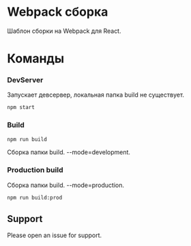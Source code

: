 # Webpack сборка

Шаблон сборки на Webpack для React.

# Команды

### DevServer

Запускает девсервер, локальная папка build не существует.
```sh
npm start
```

### Build

```sh
npm run build
```

Сборка папки build. --mode=development.

### Production build

Сборка папки build. --mode=production.

```sh
npm run build:prod
```

## Support

Please open an issue for support.
